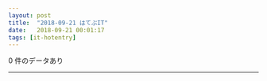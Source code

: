 ```yaml
---
layout: post
title:  "2018-09-21 はてぶIT"
date:   2018-09-21 00:01:17
tags: [it-hotentry]
---
```

0 件のデータあり

<hr>

